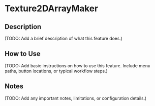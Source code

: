 # Texture2DArrayMaker

## Description

(TODO: Add a brief description of what this feature does.)

## How to Use

(TODO: Add basic instructions on how to use this feature. Include menu paths, button locations, or typical workflow steps.)

## Notes

(TODO: Add any important notes, limitations, or configuration details.)
